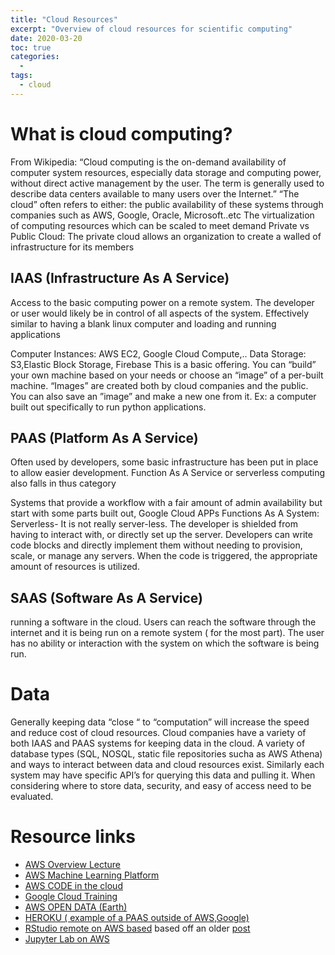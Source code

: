 ```yaml
---
title: "Cloud Resources"
excerpt: "Overview of cloud resources for scientific computing"
date: 2020-03-20
toc: true
categories:
  -
tags:
  - cloud
---
```




What is cloud computing?
========================

From Wikipedia: “Cloud computing is the on-demand availability of computer system resources, especially data storage and computing power, without direct active management by the user. The term is generally used to describe data centers available to many users over the Internet.”
“The cloud” often refers to either:
 the public availability of these systems through companies such as AWS, Google, Oracle, Microsoft..etc
The virtualization of computing resources which can be scaled to meet demand
Private vs Public Cloud:
The private cloud allows an organization to create a walled of infrastructure for its members


## IAAS (Infrastructure As A Service)

 Access to the basic computing power on a remote system. The developer or user would likely be in control of all aspects of the system.  Effectively similar to having a blank linux computer and loading  and running applications

Computer Instances: AWS EC2, Google Cloud Compute,..
Data Storage: S3,Elastic Block Storage, Firebase
This is a basic offering. You can “build” your own machine based on your needs or choose an “image” of a per-built machine.  “Images” are created both by cloud companies and the public.  You can also save an ”image” and make a new one from it.
Ex: a computer built out specifically to run python applications.


## PAAS (Platform As A Service)
 Often used by developers, some basic infrastructure has been put in place to allow easier development.
 Function As A Service or serverless computing also falls in thus category

Systems that provide a workflow with  a fair amount of admin availability but start with some parts built out,  Google Cloud APPs
Functions As A System: Serverless- It is not really server-less.  The developer is shielded from having to interact with, or directly set up the server. Developers can write code blocks and directly implement them without needing to provision, scale, or manage any servers.  When the code is triggered, the appropriate amount of resources is utilized.

## SAAS (Software As A Service)
 running a software in the cloud.  Users can reach the software through the internet and it is being run on a remote system ( for the most part).  The user has no ability or interaction with the system on which the software is being run.




Data
=========================================

Generally keeping data “close “ to “computation” will increase the speed and reduce cost of cloud resources.  Cloud companies have a variety of both IAAS and PAAS systems for keeping data in the cloud.
A variety of database types (SQL, NOSQL, static file repositories sucha as AWS Athena) and ways to interact between data and cloud resources exist.    Similarly each system may have specific API’s for querying this data and pulling it.  When considering where to store data, security, and easy of access need to be evaluated.


Resource links
=========================================
- [AWS Overview Lecture](https://node.university/courses/aws-intro/lectures/2831276)
- [AWS Machine Learning Platform](https://aws.amazon.com/machine-learning/?sc_channel=PS&sc_campaign=acquisition_US&sc_publisher=google&sc_medium=ACQ-P%7CPS-GO%7CBrand%7CDesktop%7CSU%7CMachine%20Learning%7CMachine%20Learning%7CUS%7CEN%7CText&sc_content=ml_general_e&sc_detail=aws%20machine%20learning&sc_category=Machine%20Learning&sc_segment=293643673097&sc_matchtype=e&sc_country=US&s_kwcid=AL!4422!3!293643673097!e!!g!!aws%20machine%20learning&ef_id=EAIaIQobChMI9_nc1ub35wIVF7vsCh3wLwCJEAAYASAAEgJ3l_D_BwE:G:s)
- [AWS CODE in the cloud](https://aws.amazon.com/cloud9/)
- [Google Cloud Training](https://cloud.google.com/training)
- [AWS OPEN DATA (Earth)](https://aws.amazon.com/earth/)
- [HEROKU ( example of a PAAS outside of AWS,Google)](https://www.heroku.com/platform)
- [RStudio remote on AWS based](https://towardsdatascience.com/how-to-run-rstudio-on-aws-in-under-3-minutes-for-free-65f8d0b6ccda) based  off an older [post](http://www.louisaslett.com/RStudio_AMI/)
- [Jupyter Lab on AWS](https://medium.com/@bruceyanghy/aws-ec2-launch-jupyter-notebook-server-jupyter-lab-with-screen-daee4429cc4a)
